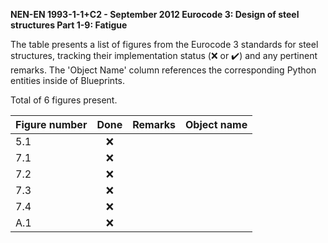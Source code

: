 **NEN-EN 1993-1-1+C2 - September 2012
Eurocode 3: Design of steel structures
Part 1-9: Fatigue**

The table presents a list of figures from the Eurocode 3 standards for steel structures, tracking their implementation status (:x: or :heavy_check_mark:) and any pertinent remarks. The 'Object Name' column references the corresponding Python entities inside of Blueprints.

Total of 6 figures present.

| Figure number | Done | Remarks | Object name |
|:--------------|:----:|:--------|:------------|
| 5.1           | :x:  |         |             |
| 7.1           | :x:  |         |             |
| 7.2           | :x:  |         |             |
| 7.3           | :x:  |         |             |
| 7.4           | :x:  |         |             |
| A.1           | :x:  |         |             |